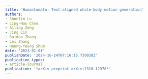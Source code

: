 ```yaml
---
title: 'Humantomato: Text-aligned whole-body motion generation'
authors:
- Shunlin Lu
- Ling-Hao Chen
- Ailing Zeng
- Jing Lin
- Ruimao Zhang
- Lei Zhang
- Heung-Yeung Shum
date: '2023-01-01'
publishDate: '2024-10-24T07:16:15.730038Z'
publication_types:
- article-journal
publication: '*arXiv preprint arXiv:2310.12978*'
---
```


